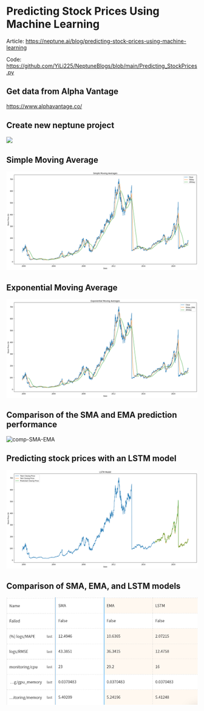 # Predicting Stock Prices Using Machine Learning

Article: https://neptune.ai/blog/predicting-stock-prices-using-machine-learning

Code: https://github.com/YiLi225/NeptuneBlogs/blob/main/Predicting_StockPrices.py

## Get data from Alpha Vantage

https://www.alphavantage.co/

## Create new neptune project

![](https://i0.wp.com/neptune.ai/wp-content/uploads/Stock-prediction-Create_Neptune_Project.gif)

## Simple Moving Average

![sma](img/sma.png)

## Exponential Moving Average

![ema](img/ema.png)

## Comparison of the SMA and EMA prediction performance

![comp-SMA-EMA](https://i0.wp.com/neptune.ai/wp-content/uploads/Stock-prediction-Neptune_SMA_EMA.gif)

## Predicting stock prices with an LSTM model

![lstm](img/lstm.png)

## Comparison of SMA, EMA, and LSTM models 

![comp-SMA-EMA-LSTM](img/comp.png)